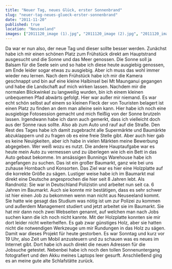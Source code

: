 ```yaml
---
title: "Neuer Tag, neues Glück, erster Sonnenbrand"
slug: "neuer-tag-neues-glueck-erster-sonnenbrand"
date: "2011-11-20"
published: true
location: "Neuseeland"
images: ["2011120_image (1).jpg", "2011120_image (2).jpg", "2011120_image (3).jpg", "2011120_image (4).jpg"]
---
```


Da war er nun also, der neue Tag und dieser sollte besser werden. Zunächst habe ich mir einen schönen Platz zum Frühstück direkt am Hauptstrand ausgesucht und die Sonne und das Meer genossen. Die Sonne soll ja Balsam für die Seele sein und so habe ich diese heute ausgiebig genossen, am Ende leider sogar etwas zu ausgiebig. Aber ich muss das wohl immer wieder neu lernen.
Nach dem Frühstück habe ich mir die Kamera geschnappt und bin auf eine kleine Halbinsel bei Mt Maunganui gegangen und habe die Landschaft auf mich wirken lassen. Nachdem mir die normalen Blickwinkel zu langweilig wurden, bin ich einem kleinen unbequemen Pfad abwärts gefolgt. Hier war außer mir niemand. Es war echt schön selbst auf einem so kleinen Fleck der von Touristen belagert ist einen Platz zu finden an dem man alleine sein kann. Hier habe ich noch eine ausgiebige Fotosession gemacht und mich fleißig von der Sonne brutzeln lassen. Irgendwann habe ich dann auch gemerkt, dass ich vielleicht doch aus der Sonne raus sollte. Also ab zum Auto und rauf auf die Straße.
Den Rest des Tages habe ich damit zugebracht alle Supermärkte und Baumärkte abzuklappern und zu fragen ob es eine freie Stelle gibt. Aber auch hier gab es keine Neuigkeiten, aber ich habe in vielen Märkten meine Bewerbung abgegeben. Wer weiß wozu es nutzt. Die andere Hauptaufgabe war es heute mein Auto zu vermessen und zu überlegen wie ich ein Bett in das Auto gebaut bekomme. Im ansässigen Bunnings Warehouse habe ich angefangen zu suchen. Das ist ein großer Baumarkt, ganz wie bei uns zuhause Hornbach und Konsorten. Das Ziel war es hier eine Holzplatte auf die korrekte Größe zu sägen. Lustiger weise habe ich im Baumarkt mal direkt eine Deutsche angesprochen die hier seit 8 Jahren lebt. Als Randnotiz: Sie war in Deutschland Polizistin und arbeitet nun seit ca. 6 Jahren im Baumarkt. Auch sie konnte mir bestätigen, dass es sehr schwer ist hier einen Job zu bekommen wenn man nicht aus Neuseeland kommt. Sie hatte wie gesagt das Studium was nötig ist um zur Polizei zu kommen und außerdem Management studiert und jetzt arbeitet sie im Baumarkt. Sie hat mir dann noch zwei Webseiten genannt, auf welchen man nach Jobs suchen kann die ich noch nicht kannte.
Mit der Holzplatte konnten sie mir dort leider nicht weiterhelfen. Es gab zwar günstiges Holz, aber sie hatten nicht die notwendigen Werkzeuge um mir Rundungen in das Holz zu sägen. Damit war dieses Projekt für heute gestorben. Es war Sonntag und kurz vor 19 Uhr, also Zeit um Mobil anzusteuern und zu schauen was es neues im Internet gibt. Dort habe ich auch direkt die neuen Adressen für die Jobsuche getestet. Nebenbei habe ich noch den tollen Sonnenuntergang fotografiert und den Akku meines Laptops leer gesurft. Anschließend ging es an meine gute alte Schlafstätte zurück.